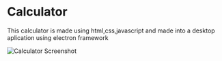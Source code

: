 # Calculator
This calculator is made using html,css,javascript and made into a desktop aplication using electron framework 


![Calculator Screenshot](Calculator\images\captur.png)
